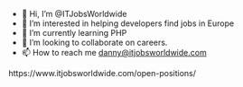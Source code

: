 - 👋 Hi, I’m @ITJobsWorldwide
- 👀 I’m interested in helping developers find jobs in Europe
- 🌱 I’m currently learning PHP
- 💞️ I’m looking to collaborate on careers.
- 📫 How to reach me danny@itjobsworldwide.com

<!---
ITJobsWorldwide/ITJobsWorldwide is a ✨ special ✨ repository because its `README.md` (this file) appears on your GitHub profile.
You can click the Preview link to take a look at your changes.
---> https://www.itjobsworldwide.com/open-positions/
